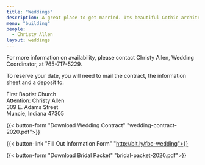 ```yaml
---
title: "Weddings"
description: A great place to get married. Its beautiful Gothic architecture makes it one of Muncie’s most beautiful churches.
menu: "building"
people:
  - Christy Allen
layout: weddings
---
```


For more information on availability, please contact Christy Allen, Wedding Coordinator, at 765-717-5229.

To reserve your date, you will need to mail the contract, the information sheet and a deposit to:

First Baptist Church  
Attention: Christy Allen  
309 E. Adams Street  
Muncie, Indiana 47305

{{< button-form "Download Wedding Contract" "wedding-contract-2020.pdf">}}

{{< button-link "Fill Out Information Form" "http://bit.ly/fbc-wedding">}}

{{< button-form "Download Bridal Packet" "bridal-packet-2020.pdf">}}


